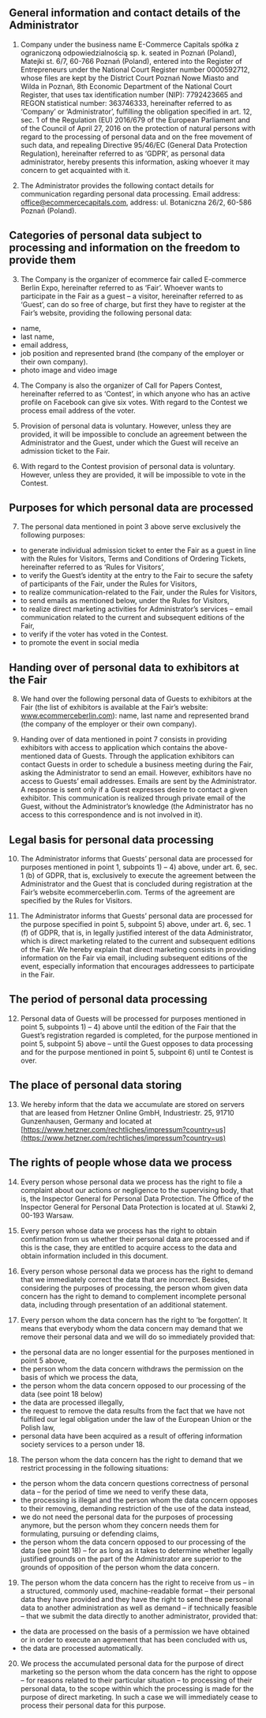 
## General information and contact details of the Administrator

1. Company under the business name E-Commerce Capitals spółka z ograniczoną odpowiedzialnością sp. k. seated in Poznań (Poland), Matejki st. 6/7, 60-766 Poznań (Poland), 
entered into the Register of Entrepreneurs under the National Court Register number 0000592712, 
whose files are kept by the District Court Poznań Nowe Miasto and Wilda in Poznań, 
8th Economic Department of the National Court Register, that uses tax identification number (NIP): 7792423665 and REGON statistical number: 363746333, 
hereinafter referred to as ‘Company’ or ‘Administrator’, fulfilling the obligation specified in art. 12, sec. 1 of the Regulation (EU) 2016/679 of the European Parliament and of the Council of April 27, 2016 on the protection of natural persons with regard to the processing of personal data and on the free movement of such data, 
and repealing Directive 95/46/EC (General Data Protection Regulation), hereinafter referred to as ‘GDPR’, as personal data administrator, 
hereby presents this information, asking whoever it may concern to get acquainted with it.

2. The Administrator provides the following contact details for communication regarding personal data processing. 
Email address: office@ecommercecapitals.com, address: ul. Botaniczna 26/2, 60-586 Poznań (Poland).

## Categories of personal data subject to processing and information on the freedom to provide them

3. The Company is the organizer of ecommerce fair called E-commerce Berlin Expo, 
hereinafter referred to as ‘Fair’. Whoever wants to participate in the Fair as a guest – a visitor, 
hereinafter referred to as ‘Guest’, can do so free of charge, but first they have to register at the Fair’s website, 
providing the following personal data:

* name,
* last name,
* email address,
* job position and represented brand (the company of the employer or their own company).
* photo image and video image

4. The Company is also the organizer of Call for Papers Contest, hereinafter referred to as ‘Contest’, 
in which anyone who has an active profile on Facebook can give six votes. 
With regard to the Contest we process email address of the voter.

5. Provision of personal data is voluntary. However, unless they are provided, 
it will be impossible to conclude an agreement between the Administrator and the Guest, 
under which the Guest will receive an admission ticket to the Fair. 

6. With regard to the Contest provision of personal data is voluntary. 
However, unless they are provided, it will be impossible to vote in the Contest.

## Purposes for which personal data are processed

7. The personal data mentioned in point 3 above serve exclusively the following purposes:

* to generate individual admission ticket to enter the Fair as a guest in line with the Rules for Visitors, Terms and Conditions of Ordering Tickets, hereinafter referred to as ‘Rules for Visitors’,
* to verify the Guest’s identity at the entry to the Fair to secure the safety of participants of the Fair, under the Rules for Visitors,
* to realize communication-related to the Fair, under the Rules for Visitors,
* to send emails as mentioned below, under the Rules for Visitors,
* to realize direct marketing activities for Administrator’s services – email communication related to the current and subsequent editions of the Fair,
* to verify if the voter has voted in the Contest.
* to promote the event in social media

## Handing over of personal data to exhibitors at the Fair

8. We hand over the following personal data of Guests to exhibitors at the Fair (the list of exhibitors is available at the Fair’s website: www.ecommerceberlin.com): 
name, last name and represented brand (the company of the employer or their own company).

9. Handing over of data mentioned in point 7 consists in providing exhibitors with access to application which contains the above-mentioned data of Guests. 
Through the application exhibitors can contact Guests in order to schedule a business meeting during the Fair, asking the Administrator to send an email. 
However, exhibitors have no access to Guests’ email addresses. Emails are sent by the Administrator. 
A response is sent only if a Guest expresses desire to contact a given exhibitor. 
This communication is realized through private email of the Guest, without the Administrator’s knowledge (the Administrator has no access to this correspondence and is not involved in it).

## Legal basis for personal data processing

10. The Administrator informs that Guests’ personal data are processed for purposes mentioned in point 1, subpoints 1) – 4) above, under art. 6, sec. 1 (b) of GDPR, that is, exclusively to execute the agreement between the Administrator and the Guest that is concluded during registration at the Fair’s website ecommerceberlin.com. Terms of the agreement are specified by the Rules for Visitors.

11. The Administrator informs that Guests’ personal data are processed for the purpose specified in point 5, subpoint 5) above, under art. 6, sec. 1 (f) of GDPR, that is, in legally justified interest of the data Administrator, which is direct marketing related to the current and subsequent editions of the Fair. 
We hereby explain that direct marketing consists in providing information on the Fair via email, including subsequent editions of the event, especially information that encourages addressees to participate in the Fair. 

## The period of personal data processing

12. Personal data of Guests will be processed for purposes mentioned in point 5, subpoints 1) – 4) above until the edition of the Fair that the Guest’s registration regarded is completed, for the purpose mentioned in point 5, subpoint 5) above – until the Guest opposes to data processing and for the purpose mentioned in point 5, subpoint 6) until te Contest is over. 

## The place of personal data storing 

13. We hereby inform that the data we accumulate are stored on servers that are leased from Hetzner Online GmbH, Industriestr. 25, 91710 Gunzenhausen, Germany and located at [https://www.hetzner.com/rechtliches/impressum?country=us](https://www.hetzner.com/rechtliches/impressum?country=us)

## The rights of people whose data we process

14. Every person whose personal data we process has the right to file a complaint about our actions or negligence to the supervising body, that is, the Inspector General for Personal Data Protection. 
The Office of the Inspector General for Personal Data Protection is located at ul. Stawki 2, 00-193 Warsaw.

15. Every person whose data we process has the right to obtain confirmation from us whether their personal data are processed and if this is the case, 
they are entitled to acquire access to the data and obtain information included in this document.

16. Every person whose personal data we process has the right to demand that we immediately correct the data that are incorrect. 
Besides, considering the purposes of processing, the person whom given data concern has the right to demand to complement incomplete personal data, including through presentation of an additional statement.

17. Every person whom the data concern has the right to ‘be forgotten’. 
It means that everybody whom the data concern may demand that we remove their personal data and we will do so immediately provided that:

* the personal data are no longer essential for the purposes mentioned in point 5 above,
* the person whom the data concern withdraws the permission on the basis of which we process the data,
* the person whom the data concern opposed to our processing of the data (see point 18 below)
* the data are processed illegally,
* the request to remove the data results from the fact that we have not fulfilled our legal obligation under the law of the European Union or the Polish law,
* personal data have been acquired as a result of offering information society services to a person under 18.

18. The person whom the data concern has the right to demand that we restrict processing in the following situations:

* the person whom the data concern questions correctness of personal data – for the period of time we need to verify these data,
* the processing is illegal and the person whom the data concern opposes to their removing, demanding restriction of the use of the data instead,
* we do not need the personal data for the purposes of processing anymore, but the person whom they concern needs them for formulating, pursuing or defending claims,
* the person whom the data concern opposed to our processing of the data (see point 18) – for as long as it takes to determine whether legally justified grounds on the part of the Administrator are superior to the grounds of opposition of the person whom the data concern.

19. The person whom the data concern has the right to receive from us – in a structured, commonly used, 
machine-readable format – their personal data they have provided and they have the right to send these personal data to another administration as well as demand – if technically feasible – that we submit the data directly to another administrator, provided that:

* the data are processed on the basis of a permission we have obtained or in order to execute an agreement that has been concluded with us,
* the data are processed automatically.

20. We process the accumulated personal data for the purpose of direct marketing so the person whom the data concern has the right to oppose – for reasons related to their particular situation – to processing of their personal data, to the scope within which the processing is made for the purpose of direct marketing. 
In such a case we will immediately cease to process their personal data for this purpose.